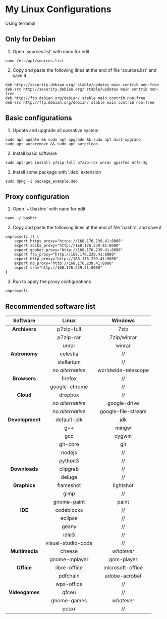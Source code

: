 # My Linux Configurations
Using terminal

## Only for Debian
1. Open 'sources.list' with nano for edit
```
nano /etc/apt/sources.list
````
2. Copy and paste the following lines at the end of file 'sources.list' and save it
```
deb http://security.debian.org/ stable/updates main contrib non-free
deb-src http://security.debian.org/ stable/updates main contrib non-free
deb http://ftp.debian.org/debian/ stable main contrib non-free
deb-src http://ftp.debian.org/debian/ stable main contrib non-free
```
## Basic configurations
1. Update and upgrade all operative system
```
sudo apt update && sudo apt upgrade && sudo apt dist-upgrade
sudo apt autoremove && sudo apt autoclean
```

2. Install basic software 
```
sudo apt-get install p7zip-full p7zip-rar unrar gparted ntfs-3g
```

3. Install some package with '.deb' extension
```
sudo dpkg -i package_example.deb
```

## Proxy configuration
1. Open '~/.bashrc' with nano for edit
```
nano ~/.bashrc 
```

2. Copy and paste the following lines at the end of file 'bashrc' and save it
```
unproxycli () {
    export https_proxy="https://168.176.239.41:8080"
    export socks_proxy="http://168.176.239.41:8080"
    export gopher_proxy="http://168.176.239.41:8080"
    export ftp_proxy="http://168.176.239.41:8080"
    export http_proxy="http://168.176.239.41:8080"
    export no_proxy="http://168.176.239.41:8080"
    export ssh="http://168.176.239.41:8080"
}
```
3. Run to apply the proxy configurations
```
unproxycli
```

## Recommended software list

| Software          | Linux                | Windows             |
| :---------------: | :------------------: | :-----------------: |
| **Archivers**     | p7zip-full           | 7zip                |
|                   | p7zip-rar            | 7zip/winrar         |
|                   | unrar                | winrar              |
| **Astronomy**     | celestia             | //                  |
|                   | stellarium           | //                  |
|                   | *no alternative*     | worldwide-telescope |
| **Browsers**      | firefox              | //                  |
|                   | google-chrome        | //                  |
| **Cloud**         | dropbox              | //                  |
|                   | *no alternative*     | google-drive        |
|                   | *no alternative*     | google-file-stream  |
| **Development**   | default-jdk          | jdk                 |
|                   | g++                  | mingw               |
|                   | gcc                  | cygwin              |
|                   | git-core             | git                 |
|                   | nodejs               | //                  |
|                   | python3              | //                  |
| **Downloads**     | clipgrab             | //                  |
|                   | deluge               | //                  |
| **Graphics**      | flameshot            | lightshot           |
|                   | gimp                 | //                  |
|                   | gnome-paint          | paint               |
| **IDE**           | codeblocks           | //                  |
|                   | eclipse              | //                  |
|                   | geany                | //                  |
|                   | idle3                | //                  |
|                   | visual-studio-code   | //                  |
| **Multimedia**    | cheese               | *whatever*          |
|                   | gnome-mplayer        | gom-player          |
| **Office**        | libre-office         | microsoft-office    |
|                   | pdfchain             | adobe-acrobat       |
|                   | wps-office           | //                  |
| **Videogames**    | gfceu                | //                  |
|                   | gnome-games          | *whatever*          |
|                   | pcsxr                | //                  |
